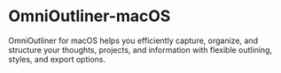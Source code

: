 # OmniOutliner-macOS
OmniOutliner for macOS helps you efficiently capture, organize, and structure your thoughts, projects, and information with flexible outlining, styles, and export options.
